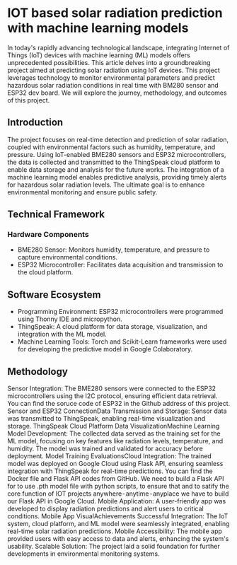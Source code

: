 # IOT based solar radiation prediction with machine learning models

In today's rapidly advancing technological landscape, integrating Internet of Things (IoT) devices with machine learning (ML) models offers unprecedented possibilities. This article delves into a groundbreaking project aimed at predicting solar radiation using IoT devices. This project leverages technology to monitor environmental parameters and predict hazardous solar radiation conditions in real time with BM280 sensor and ESP32 dev board. We will explore the journey, methodology, and outcomes of this project.

## Introduction
The project focuses on real-time detection and prediction of solar radiation, coupled with environmental factors such as humidity, temperature, and pressure. Using IoT-enabled BME280 sensors and ESP32 microcontrollers, the data is collected and transmitted to the ThingSpeak cloud platform to enable data storage and analysis for the future works. The integration of a machine learning model enables predictive analysis, providing timely alerts for hazardous solar radiation levels. The ultimate goal is to enhance environmental monitoring and ensure public safety.

## Technical Framework
### Hardware Components
* BME280 Sensor: Monitors humidity, temperature, and pressure to capture environmental conditions.
* ESP32 Microcontroller: Facilitates data acquisition and transmission to the cloud platform.

## Software Ecosystem
* Programming Environment: ESP32 microcontrollers were programmed using Thonny IDE and micropython.
* ThingSpeak: A cloud platform for data storage, visualization, and integration with the ML model.
* Machine Learning Tools: Torch and Scikit-Learn frameworks were used for developing the predictive model in Google Colaboratory.

## Methodology
Sensor Integration: The BME280 sensors were connected to the ESP32 microcontrollers using the I2C protocol, ensuring efficient data retrieval. You can find the soruce code of ESP32 in the Github address of this project.
Sensor and ESP32 ConnectionData Transmission and Storage: Sensor data was transmitted to ThingSpeak, enabling real-time visualization and storage.
ThingSpeak Cloud Platform Data VisualizationMachine Learning Model Development: The collected data served as the training set for the ML model, focusing on key features like radiation levels, temperature, and humidity. The model was trained and validated for accuracy before deployment.
Model Training EvaluationsCloud Integration: The trained model was deployed on Google Cloud using Flask API, ensuring seamless integration with ThingSpeak for real-time predictions. You can find the Docker file and Flask API codes from GitHub. We need to build a Flask API for to use .pth model file with python scripts, to ensure that and to satify the core function of IOT projects anywhere - anytime - anyplace we have to build our Flask API in Google Cloud.
Mobile Application: A user-friendly app was developed to display radiation predictions and alert users to critical conditions.
Mobile App VisualAchievements
Successful Integration: The IoT system, cloud platform, and ML model were seamlessly integrated, enabling real-time solar radiation predictions.
Mobile Accessibility: The mobile app provided users with easy access to data and alerts, enhancing the system's usability.
Scalable Solution: The project laid a solid foundation for further developments in environmental monitoring systems.